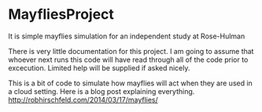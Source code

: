 # MayfliesProject
It is simple mayflies simulation for an independent study at Rose-Hulman

There is very little documentation for this project. I am going to assume that whoever next runs this code will have read through all of the code prior to excecution. 
Limited help will be supplied if asked nicely.

This is a bit of code to simulate how mayflies will act when they are used in a cloud setting.
Here is a blog post explaining everything. http://robhirschfeld.com/2014/03/17/mayflies/

